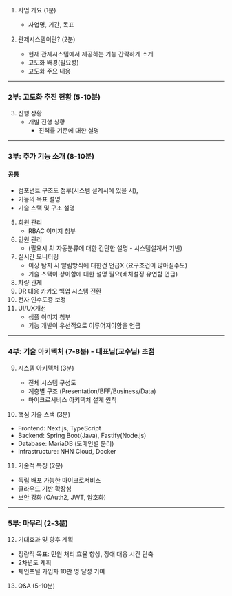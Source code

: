 1) 사업 개요 (1분)
   - 사업명, 기간, 목표

2) 관제시스템이란? (2분)
   - 현재 관제시스템에서 제공하는 기능 간략하게 소개
   - 고도화 배경(필요성)
   - 고도화 주요 내용
---
### **2부: 고도화 추진 현황** (5-10분)

3) 진행 상황
   - 개발 진행 상황 
	   - 진척률 기준에 대한 설명
---
### **3부: 추가 기능 소개** (8-10분)

#### 공통
- 컴포넌트 구조도 첨부(시스템 설계서에 있을 시),
- 기능의 목표 설명
- 기술 스택 및 구조 설명

5) 회원 관리
	- RBAC 이미지 첨부
6) 민원 관리
	- (필요시 AI 자동분류에 대한 간단한 설명 - 시스템설계서 기반)
7) 실시간 모니터링
	- 이상 탐지 시 알림방식에 대한건 언급X (요구조건이 많아질수도)
	- 기술 스택이 상이함에 대한 설명 필요(배치설정 유연함 언급)
8) 차량 관제 
9) DR 대응 카카오 백업 시스템 전환
10) 전자 인수도증 보정
11) UI/UX개선
	- 샘플 이미지 첨부
	- 기능 개발이 우선적으로 이루어져야함을 언급

---

### **4부: 기술 아키텍처** (7-8분) - **대표님(교수님) 초점**

9) 시스템 아키텍처 (3분)
   - 전체 시스템 구성도
   - 계층별 구조 (Presentation/BFF/Business/Data)
   - 마이크로서비스 아키텍처 설계 원칙

10) 핵심 기술 스택 (3분)
   - Frontend: Next.js, TypeScript
   - Backend: Spring Boot(Java), Fastify(Node.js)
   - Database: MariaDB (도메인별 분리)
   - Infrastructure: NHN Cloud, Docker

11) 기술적 특징 (2분)
   - 독립 배포 가능한 마이크로서비스
   - 클라우드 기반 확장성
   - 보안 강화 (OAuth2, JWT, 암호화)


---

### **5부: 마무리** (2-3분)

12) 기대효과 및 향후 계획
   - 정량적 목표: 민원 처리 효율 향상, 장애 대응 시간 단축
   - 2차년도 계획
   - 체인포털 가입자 10만 명 달성 기여

13) Q&A (5-10분)